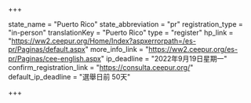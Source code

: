 +++

state_name = "Puerto Rico"
state_abbreviation = "pr"
registration_type = "in-person"
translationKey = "Puerto Rico"
type = "register"
hp_link = "https://ww2.ceepur.org/Home/Index?aspxerrorpath=/es-pr/Paginas/default.aspx"
more_info_link = "https://ww2.ceepur.org/es-pr/Paginas/cee-english.aspx"
ip_deadline = "2022年9月19日星期一"
confirm_registration_link = "https://consulta.ceepur.org/"
default_ip_deadline = "選舉日前 50天"

+++